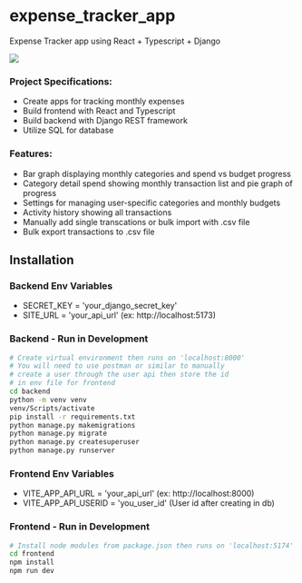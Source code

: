 # expense_tracker_app
Expense Tracker app using React + Typescript + Django

![](https://media.giphy.com/media/v1.Y2lkPTc5MGI3NjExbjYxMDF2b2MzMno2eG9iMTc2dGNhcWdzd256MG8xb2ZvcW11bGhkeSZlcD12MV9pbnRlcm5hbF9naWZfYnlfaWQmY3Q9Zw/NsTc9xaUrDDW6jA8Kj/giphy.gif)

### Project Specifications:

- Create apps for tracking monthly expenses
- Build frontend with React and Typescript
- Build backend with Django REST framework
- Utilize SQL for database

### Features:

- Bar graph displaying monthly categories and spend vs budget progress
- Category detail spend showing monthly transaction list and pie graph of progress
- Settings for managing user-specific categories and monthly budgets
- Activity history showing all transactions
- Manually add single transcations or bulk import with .csv file
- Bulk export transactions to .csv file

## Installation

### Backend Env Variables

- SECRET_KEY = 'your_django_secret_key'
- SITE_URL = 'your_api_url' (ex: http://localhost:5173)

### Backend - Run in Development

```bash
# Create virtual environment then runs on 'localhost:8000'
# You will need to use postman or similar to manually
# create a user through the user api then store the id
# in env file for frontend
cd backend
python -m venv venv
venv/Scripts/activate
pip install -r requirements.txt
python manage.py makemigrations
python manage.py migrate
python manage.py createsuperuser
python manage.py runserver
```

### Frontend Env Variables

- VITE_APP_API_URL = 'your_api_url' (ex: http://localhost:8000)
- VITE_APP_API_USERID = 'you_user_id' (User id after creating in db)

### Frontend - Run in Development

```bash
# Install node modules from package.json then runs on 'localhost:5174'
cd frontend
npm install
npm run dev
```
